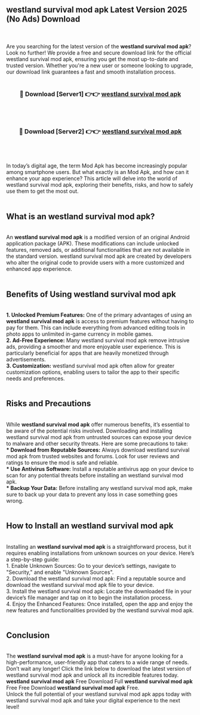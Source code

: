 ## westland survival mod apk Latest Version 2025 (No Ads) Download
<br><br>
Are you searching for the latest version of the <strong>westland survival mod apk</strong>? Look no further! We provide a free and secure download link for the official westland survival mod apk, ensuring you get the most up-to-date and trusted version. Whether you're a new user or someone looking to upgrade, our download link guarantees a fast and smooth installation process.
<br>
<br>
<div align="center">
<h3>🔴 Download [Server1] 👉👉 <a href="https://modyolo.store/westland_survival_mod_apk">westland survival mod apk</a></h3><br>
<br>
<h3>🔴 Download [Server2] 👉👉 <a href="https://modyolo.store/westland_survival_mod_apk">westland survival mod apk</a></h3><br>
</div>
<br>
<br>
In today’s digital age, the term Mod Apk has become increasingly popular among smartphone users. But what exactly is an Mod Apk, and how can it enhance your app experience? This article will delve into the world of westland survival mod apk, exploring their benefits, risks, and how to safely use them to get the most out.
<br>
<br>
<h2>What is an westland survival mod apk?</h2>
<br>
An <strong>westland survival mod apk</strong> is a modified version of an original Android application package (APK). These modifications can include unlocked features, removed ads, or additional functionalities that are not available in the standard version. westland survival mod apk are created by developers who alter the original code to provide users with a more customized and enhanced app experience.
<br>
<br>
<h2>Benefits of Using westland survival mod apk</h2>
<br>
<strong> 1. Unlocked Premium Features:</strong> One of the primary advantages of using an <strong>westland survival mod apk</strong> is access to premium features without having to pay for them. This can include everything from advanced editing tools in photo apps to unlimited in-game currency in mobile games.
<br>
<strong> 2. Ad-Free Experience:</strong> Many westland survival mod apk remove intrusive ads, providing a smoother and more enjoyable user experience. This is particularly beneficial for apps that are heavily monetized through advertisements.
<br>
<strong> 3. Customization:</strong> westland survival mod apk often allow for greater customization options, enabling users to tailor the app to their specific needs and preferences.
<br>
<br>
<h2>Risks and Precautions</h2>
<br>
While <strong>westland survival mod apk</strong> offer numerous benefits, it’s essential to be aware of the potential risks involved. Downloading and installing westland survival mod apk from untrusted sources can expose your device to malware and other security threats. Here are some precautions to take:
<br>
<strong> * Download from Reputable Sources:</strong> Always download westland survival mod apk from trusted websites and forums. Look for user reviews and ratings to ensure the mod is safe and reliable.
<br>
<strong> * Use Antivirus Software:</strong> Install a reputable antivirus app on your device to scan for any potential threats before installing an westland survival mod apk.
<br>
<strong> * Backup Your Data:</strong> Before installing any westland survival mod apk, make sure to back up your data to prevent any loss in case something goes wrong.
<br>
<br>
<h2>How to Install an westland survival mod apk</h2>
<br>
Installing an <strong>westland survival mod apk</strong> is a straightforward process, but it requires enabling installations from unknown sources on your device. Here’s a step-by-step guide:
<br>
 1. Enable Unknown Sources: Go to your device’s settings, navigate to "Security," and enable "Unknown Sources".
<br>
 2. Download the westland survival mod apk: Find a reputable source and download the westland survival mod apk file to your device.
<br>
 3. Install the westland survival mod apk: Locate the downloaded file in your device’s file manager and tap on it to begin the installation process.
<br>
 4. Enjoy the Enhanced Features: Once installed, open the app and enjoy the new features and functionalities provided by the westland survival mod apk.
<br>
<br>
<h2><strong>Conclusion</strong></h2>
<br>
The <strong>westland survival mod apk</strong> is a must-have for anyone looking for a high-performance, user-friendly app that caters to a wide range of needs. Don’t wait any longer! Click the link below to download the latest version of westland survival mod apk and unlock all its incredible features today.
<br>
<strong>westland survival mod apk</strong> Free Download Full <strong>westland survival mod apk</strong> Free Free Download <strong>westland survival mod apk</strong> Free.
<br>
Unlock the full potential of your westland survival mod apk apps today with westland survival mod apk and take your digital experience to the next level!

